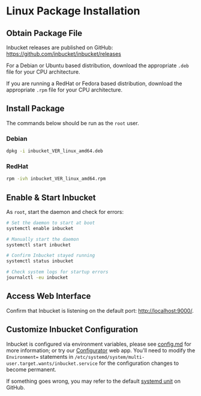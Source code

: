 # Linux Package Installation

## Obtain Package File

Inbucket releases are published on GitHub:
<https://github.com/inbucket/inbucket/releases>

For a Debian or Ubuntu based distribution, download the appropriate `.deb` file
for your CPU architecture.

If you are running a RedHat or Fedora based distribution, download the
appropriate `.rpm` file for your CPU architecture.

## Install Package

The commands below should be run as the `root` user.

### Debian

```sh
dpkg -i inbucket_VER_linux_amd64.deb
```

### RedHat

```sh
rpm -ivh inbucket_VER_linux_amd64.rpm
```

## Enable & Start Inbucket

As `root`, start the daemon and check for errors:

```sh
# Set the daemon to start at boot
systemctl enable inbucket

# Manually start the daemon
systemctl start inbucket

# Confirm Inbucket stayed running
systemctl status inbucket

# Check system logs for startup errors
journalctl -eu inbucket
```

## Access Web Interface

Confirm that Inbucket is listening on the default port:
<http://localhost:9000/>.

## Customize Inbucket Configuration

Inbucket is configured via environment variables, please see [config.md] for
more information; or try our [Configurator] web app.  You'll need to modify the
`Environment=` statements in
`/etc/systemd/system/multi-user.target.wants/inbucket.service` for the
configuration changes to become permanent.

If something goes wrong, you may refer to the default [systemd unit] on GitHub.

[Configurator]: https://inbucket.org/configurator/
[config.md]:    https://github.com/inbucket/inbucket/blob/main/doc/config.md
[systemd unit]: https://github.com/inbucket/inbucket/blob/main/etc/linux/inbucket.service
